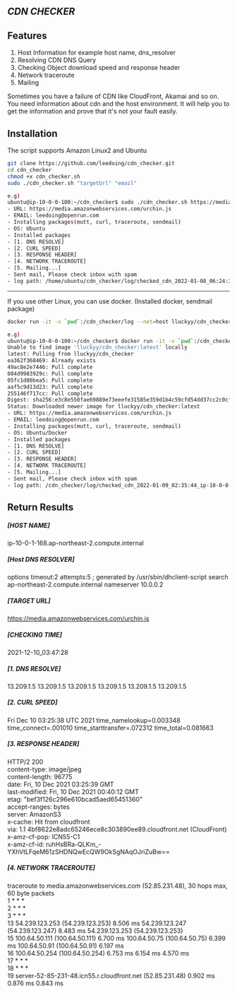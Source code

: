 ## _CDN CHECKER_

## Features
1) Host Information for example host name, dns_resolver
2) Resolving CDN DNS Query
3) Checking Object download speed and response header
4) Network traceroute
5) Mailing

Sometimes you have a failure of CDN like CloudFront, Akamai and so on.
You need information about cdn and the host environment.
It will help you to get the information and prove that it's not your fault easily.

## Installation
The script supports Amazon Linux2 and Ubuntu
```sh
git clone https://github.com/leedoing/cdn_checker.git
cd cdn_checker
chmod +x cdn_checker.sh
sudo ./cdn_checker.sh "targetUrl" "email"

e.g)
ubuntu@ip-10-0-0-100:~/cdn_checker$ sudo ./cdn_checker.sh https://media.amazonwebservices.com/urchin.js leedoing@openrun.com
- URL: https://media.amazonwebservices.com/urchin.js
- EMAIL: leedoing@openrun.com
- Installing packages(mutt, curl, traceroute, sendmail)
- OS: Ubuntu
- Installed packages
- [1. DNS RESOLVE]
- [2. CURL SPEED]
- [3. RESPONSE HEADER]
- [4. NETWORK TRACEROUTE]
- [5. Mailing...]
- Sent mail, Please check inbox with spam
- log path: /home/ubuntu/cdn_checker/log/checked_cdn_2022-01-08_06:24:37_ip-10-0-0-100.log
```
---
If you use other Linux, you can use docker. (Installed docker, sendmail package)
```sh
docker run -it -v `pwd`:/cdn_checker/log --net=host lluckyy/cdn_checker https://media.amazonwebservices.com/urchin.js leedoing@openrun.com

e.g) 
ubuntu@ip-10-0-0-100:~/cdn_checker$ docker run -it -v `pwd`:/cdn_checker/log --net=host "targetUrl" "email"
Unable to find image 'lluckyy/cdn_checker:latest' locally
latest: Pulling from lluckyy/cdn_checker
ea362f368469: Already exists
49ac8e2e7446: Pull complete
084d9983929c: Pull complete
05fc1d80bea5: Pull complete
aaf5c9d13d23: Pull complete
255146f717cc: Pull complete
Digest: sha256:e3c8e550fae69889e73eeefe31585e359d1b4c59cfd54dd37cc2c0cf07cbdf27
Status: Downloaded newer image for lluckyy/cdn_checker:latest
- URL: https://media.amazonwebservices.com/urchin.js
- EMAIL: leedoing@openrun.com
- Installing packages(mutt, curl, traceroute, sendmail)
- OS: Ubuntu/Docker
- Installed packages
- [1. DNS RESOLVE]
- [2. CURL SPEED]
- [3. RESPONSE HEADER]
- [4. NETWORK TRACEROUTE]
- [5. Mailing...]
- Sent mail, Please check inbox with spam
- log path: /cdn_checker/log/checked_cdn_2022-01-09_02:35:44_ip-10-0-0-100.log
```

## Return Results

##### [HOST NAME]
ip-10-0-1-168.ap-northeast-2.compute.internal

##### [Host DNS RESOLVER]
options timeout:2 attempts:5
; generated by /usr/sbin/dhclient-script
search ap-northeast-2.compute.internal
nameserver 10.0.0.2

##### [TARGET URL]
https://media.amazonwebservices.com/urchin.js

##### [CHECKING TIME]
2021-12-10_03:47:28

##### [1. DNS RESOLVE]
13.209.1.5
13.209.1.5
13.209.1.5
13.209.1.5
13.209.1.5
13.209.1.5

##### [2. CURL SPEED]
Fri Dec 10 03:25:38 UTC 2021 time_namelookup=0.003348 time_connect=.001010 time_starttransfer=.072312 time_total=0.081663


##### [3. RESPONSE HEADER]
HTTP/2 200  
content-type: image/jpeg  
content-length: 96775  
date: Fri, 10 Dec 2021 03:25:39 GMT  
last-modified: Fri, 10 Dec 2021 00:40:12 GMT  
etag: "bef3f126c296e610bcad5aed65451360"  
accept-ranges: bytes  
server: AmazonS3  
x-cache: Hit from cloudfront  
via: 1.1 4bf8622e8adc65246ece8c303890ee89.cloudfront.net (CloudFront)  
x-amz-cf-pop: ICN55-C1  
x-amz-cf-id: ruhHsBRa-QLKm_-YXhVtLFqeM61zSHDNQwEcQW9OkSgNAqOJriZuBw==  

##### [4. NETWORK TRACEROUTE]
traceroute to media.amazonwebservices.com (52.85.231.48), 30 hops max, 60 byte packets  
1  * * *  
2  * * *  
3  * * *  
13  54.239.123.253 (54.239.123.253)  8.506 ms 54.239.123.247 (54.239.123.247)  8.483 ms 54.239.123.253 (54.239.123.253)  
15  100.64.50.111 (100.64.50.111)  6.700 ms 100.64.50.75 (100.64.50.75)  6.399 ms 100.64.50.91 (100.64.50.91)  6.197 ms  
16  100.64.50.254 (100.64.50.254)  6.753 ms  6.154 ms  4.570 ms  
17  * * *  
18  * * *  
19  server-52-85-231-48.icn55.r.cloudfront.net (52.85.231.48)  0.902 ms  0.876 ms  0.843 ms

